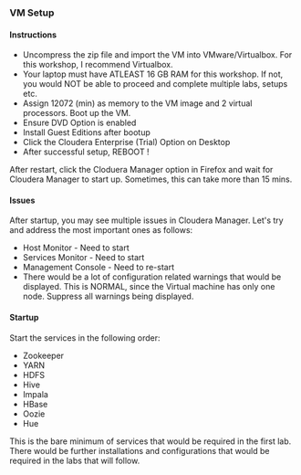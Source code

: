 ### VM Setup

#### Instructions


* Uncompress the zip file and import the VM into VMware/Virtualbox. For this workshop, I recommend Virtualbox. 
* Your laptop must have ATLEAST 16 GB RAM for this workshop. If not, you would NOT be able to proceed and complete multiple labs, setups etc. 
* Assign 12072 (min) as memory to the VM image and 2 virtual processors. Boot up the VM. 
* Ensure DVD Option is enabled
* Install Guest Editions after bootup
* Click the Cloudera Enterprise (Trial) Option on Desktop
* After successful setup, REBOOT !

After restart, click the Cloduera Manager option in Firefox and wait for Cloudera Manager to start up. Sometimes, this can take more than 15 mins. 

#### Issues

After startup, you may see multiple issues in Cloudera Manager. Let's try and address the most important ones as follows:
* Host Monitor - Need to start
* Services Monitor - Need to start
* Management Console - Need to re-start
* There would be a lot of configuration related warnings that would be displayed. This is NORMAL, since the Virtual machine has only one node. Suppress all warnings being displayed. 

#### Startup

Start the services in the following order:

* Zookeeper
* YARN
* HDFS
* Hive
* Impala
* HBase
* Oozie
* Hue

This is the bare minimum of services that would be required in the first lab. There would be further installations and configurations that would be required in the labs that will follow. 
